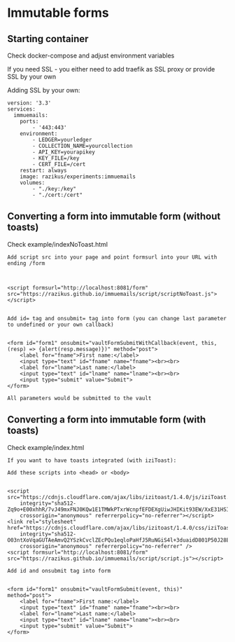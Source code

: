 # Immutable forms

## Starting container

Check docker-compose and adjust environment variables

If you need SSL - you either need to add traefik as SSL proxy or provide SSL by your own 

Adding SSL by your own:

```
version: '3.3'
services:
  immuemails:
    ports:
        - '443:443'
    environment:
        - LEDGER=yourledger
        - COLLECTION_NAME=yourcollection
        - API_KEY=yourapikey
        - KEY_FILE=/key
        - CERT_FILE=/cert
    restart: always
    image: razikus/experiments:immuemails
    volumes:
        - "./key:/key"
        - "./cert:/cert"
```

## Converting a form into immutable form (without toasts)

Check example/indexNoToast.html

```
Add script src into your page and point formsurl into your URL with ending /form



<script formsurl="http://localhost:8081/form" src="https://razikus.github.io/immuemails/script/scriptNoToast.js"></script>


Add id= tag and onsubmit= tag into form (you can change last parameter to undefined or your own callback)


<form id="form1" onsubmit="vaultFormSubmitWithCallback(event, this, (resp) => {alert(resp.message)})" method="post">
    <label for="fname">First name:</label>
    <input type="text" id="fname" name="fname"><br><br>
    <label for="lname">Last name:</label>
    <input type="text" id="lname" name="lname"><br><br>
    <input type="submit" value="Submit">
</form>

All parameters would be submitted to the vault

```


## Converting a form into immutable form (with toasts)


Check example/index.html

```
If you want to have toasts integrated (with iziToast):

Add these scripts into <head> or <body>


<script src="https://cdnjs.cloudflare.com/ajax/libs/izitoast/1.4.0/js/iziToast.min.js"
    integrity="sha512-Zq9o+E00xhhR/7vJ49mxFNJ0KQw1E1TMWkPTxrWcnpfEFDEXgUiwJHIKit93EW/XxE31HSI5GEOW06G6BF1AtA=="
    crossorigin="anonymous" referrerpolicy="no-referrer"></script>
<link rel="stylesheet" href="https://cdnjs.cloudflare.com/ajax/libs/izitoast/1.4.0/css/iziToast.min.css"
    integrity="sha512-O03ntXoVqaGUTAeAmvQ2YSzkCvclZEcPQu1eqloPaHfJ5RuNGiS4l+3duaidD801P50J28EHyonCV06CUlTSag=="
    crossorigin="anonymous" referrerpolicy="no-referrer" />
<script formsurl="http://localhost:8081/form" src="https://razikus.github.io/immuemails/script/script.js"></script>

Add id and onsubmit tag into form


<form id="form1" onsubmit="vaultFormSubmit(event, this)" method="post">
    <label for="fname">First name:</label>
    <input type="text" id="fname" name="fname"><br><br>
    <label for="lname">Last name:</label>
    <input type="text" id="lname" name="lname"><br><br>
    <input type="submit" value="Submit">
</form>

```